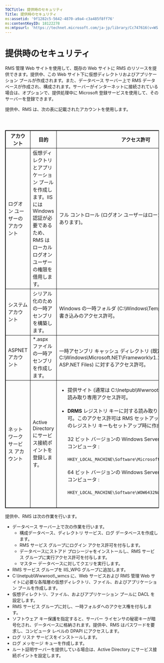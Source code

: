 ```yaml
---
TOCTitle: 提供時のセキュリティ
Title: 提供時のセキュリティ
ms:assetid: '9f1282c5-5642-4870-a9a4-c3a485f8ff76'
ms:contentKeyID: 18122278
ms:mtpsurl: 'https://technet.microsoft.com/ja-jp/library/Cc747616(v=WS.10)'
---
```


提供時のセキュリティ
====================

RMS 管理 Web サイトを使用して、既存の Web サイトに RMS のリソースを提供できます。提供中、この Web サイト下に仮想ディレクトリおよびアプリケーション プールが作成されます。また、データベース サーバー上で RMS データベースが作成され、構成されます。サーバーがインターネットに接続されている場合は、オプションで、提供処理中に Microsoft 登録サービスを使用して、そのサーバーを登録できます。

提供中、RMS は、次の表に記載されたアカウントを使用します。

###  

 
<table style="border:1px solid black;">
<colgroup>
<col width="33%" />
<col width="33%" />
<col width="33%" />
</colgroup>
<thead>
<tr class="header">
<th style="border:1px solid black;">アカウント</th>
<th style="border:1px solid black;">目的</th>
<th style="border:1px solid black;">アクセス許可</th>
</tr>
</thead>
<tbody>
<tr class="odd">
<td style="border:1px solid black;">ログオン ユーザーのアカウント</td>
<td style="border:1px solid black;">仮想ディレクトリとアプリケーション プールを作成します。IIS には Windows 認証が必要であるため、RMS はローカル ログオン ユーザーの権限を借用します。</td>
<td style="border:1px solid black;">フル コントロール (ログオン ユーザーはローカル管理者である必要があります)。</td>
</tr>
<tr class="even">
<td style="border:1px solid black;">システム アカウント</td>
<td style="border:1px solid black;">シリアル化のための一時アセンブリを構築します。</td>
<td style="border:1px solid black;">Windows の一時フォルダ (C:\Windows\Temp) に対する読み取りと書き込みのアクセス許可。</td>
</tr>
<tr class="odd">
<td style="border:1px solid black;">ASPNET アカウント</td>
<td style="border:1px solid black;">*.aspx ファイルの一時アセンブリを作成します。</td>
<td style="border:1px solid black;">一時アセンブリ キャッシュ ディレクトリ (既定では C:\Windows\Microsoft.NET\Framework\v1.1.4322\Temporary ASP.NET Files) に対するアクセス許可。</td>
</tr>
<tr class="even">
<td style="border:1px solid black;">ネットワーク サービス アカウント</td>
<td style="border:1px solid black;">Active Directory にサービス接続ポイントを登録します。</td>
<td style="border:1px solid black;"><ul>
<li>提供サイト (通常は C:\Inetpub\Wwwroot\Provisioning) に対する読み取り専用アクセス許可。<br />
<br />
</li>
<li><strong>DRMS</strong> レジストリ キーに対する読み取りと書き込みのアクセス許可。このアクセス許可は RMS セットアップ時に付与されます。次のレジストリ キーもセットアップ時に作成されます。<br />
<br />
32 ビット バージョンの Windows Server 2003 が動作しているコンピュータ :<br />
<br />
<code>HKEY_LOCAL_MACHINE\Software\Microsoft\DRMS\1.0</code><br />
<br />
64 ビット バージョンの Windows Server 2003 が動作しているコンピュータ :<br />
<br />
<code>HKEY_LOCAL_MACHINE\Software\WOW6432Node\Microsoft\DRMS\1.0</code><br />
<br />
</li>
</ul></td>
</tr>
</tbody>
</table>
 

提供中、RMS は次の作業を行います。

-   データベース サーバー上で次の作業を行います。
    -   構成データベース、ディレクトリ サービス、ログ データベースを作成します。
    -   RMS サービス グループにログイン アクセス許可を付与します。
    -   データベースにストアド プロシージャをインストールし、RMS サービス グループに実行アクセス許可を付与します。
    -   マスター データベースに対してクエリを実行します。
-   RMS サービス グループを IIS\_WPG グループに追加します。
-   C:\\Inetpub\\Wwwroot\\\_wmcs に、Web サービスおよび RMS 管理 Web サイトに必要な各階層の仮想ディレクトリ、ファイル、およびアプリケーション プールを作成します。
-   仮想ディレクトリ、ファイル、およびアプリケーション プールに DACL を設定します。
-   RMS サービス グループに対し、一時フォルダへのアクセス権を付与します。
-   ソフトウェア キー保護を指定すると、サーバー ライセンサの秘密キーが暗号化され、データベースに格納されます。提供中、RMS はパスワードを要求し、コンピュータ レベルの DPAPI にアクセスします。
-   ログ リスナ サービスをインストールします。
-   ログ メッセージ キューを作成します。
-   ルート証明サーバーを提供している場合は、Active Directory にサービス接続ポイントを設定します。

